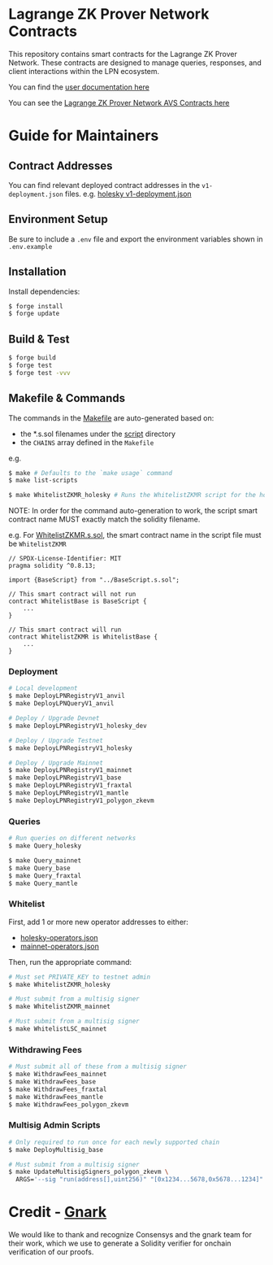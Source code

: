 # Lagrange ZK Prover Network Contracts

This repository contains smart contracts for the Lagrange ZK Prover Network. These contracts are designed to manage queries, responses, and client interactions within the LPN ecosystem.

You can find the [user documentation here](https://docs.lagrange.dev/zk-coprocessor/themis-testnet/overview)

You can see the [Lagrange ZK Prover Network AVS Contracts here](https://github.com/Lagrange-Labs/zkmr-avs-contracts)

# Guide for Maintainers

## Contract Addresses
You can find relevant deployed contract addresses in the `v1-deployment.json` files. e.g. [holesky v1-deployment.json](./script/output/holesky/v1-deployment.json)

## Environment Setup
Be sure to include a `.env` file and export the environment variables shown in `.env.example`

## Installation
Install dependencies:
```bash
$ forge install
$ forge update
```

## Build & Test
```bash
$ forge build
$ forge test
$ forge test -vvv
```

## Makefile & Commands
The commands in the [Makefile](./Makefile) are auto-generated based on:
- the *.s.sol filenames under the [script](./script) directory
- the `CHAINS` array defined in the `Makefile`

e.g.
```bash
$ make # Defaults to the `make usage` command
$ make list-scripts

$ make WhitelistZKMR_holesky # Runs the WhitelistZKMR script for the holesky chain
```

NOTE: In order for the command auto-generation to work, the script smart contract name MUST exactly match the solidity filename.

e.g. For [WhitelistZKMR.s.sol](./script/util/WhitelistZKMR.s.sol), the smart contract name in the script file must be `WhitelistZKMR`
```solidity
// SPDX-License-Identifier: MIT
pragma solidity ^0.8.13;

import {BaseScript} from "../BaseScript.s.sol";

// This smart contract will not run
contract WhitelistBase is BaseScript {
    ...
}

// This smart contract will run
contract WhitelistZKMR is WhitelistBase {
    ...
}
```

### Deployment
```bash
# Local development
$ make DeployLPNRegistryV1_anvil
$ make DeployLPNQueryV1_anvil

# Deploy / Upgrade Devnet
$ make DeployLPNRegistryV1_holesky_dev

# Deploy / Upgrade Testnet
$ make DeployLPNRegistryV1_holesky

# Deploy / Upgrade Mainnet
$ make DeployLPNRegistryV1_mainnet
$ make DeployLPNRegistryV1_base
$ make DeployLPNRegistryV1_fraxtal
$ make DeployLPNRegistryV1_mantle
$ make DeployLPNRegistryV1_polygon_zkevm
```

### Queries
```bash
# Run queries on different networks
$ make Query_holesky

$ make Query_mainnet
$ make Query_base
$ make Query_fraxtal
$ make Query_mantle
```

### Whitelist

First, add 1 or more new operator addresses to either:
- [holesky-operators.json](./config/holesky-operators.json)
- [mainnet-operators.json](./config/holesky-operators.json)

Then, run the appropriate command:
```bash
# Must set PRIVATE_KEY to testnet admin
$ make WhitelistZKMR_holesky

# Must submit from a multisig signer
$ make WhitelistZKMR_mainnet

# Must submit from a multisig signer
$ make WhitelistLSC_mainnet
```

### Withdrawing Fees
```bash
# Must submit all of these from a multisig signer
$ make WithdrawFees_mainnet
$ make WithdrawFees_base
$ make WithdrawFees_fraxtal
$ make WithdrawFees_mantle
$ make WithdrawFees_polygon_zkevm
```

### Multisig Admin Scripts
```bash
# Only required to run once for each newly supported chain
$ make DeployMultisig_base

# Must submit from a multisig signer
$ make UpdateMultisigSigners_polygon_zkevm \
  ARGS='--sig "run(address[],uint256)" "[0x1234...5678,0x5678...1234]" 2'
```

# Credit - [Gnark](https://github.com/Consensys/gnark)
We would like to thank and recognize Consensys and the gnark team for their work, which we use to generate a Solidity verifier for onchain verification of our proofs.
